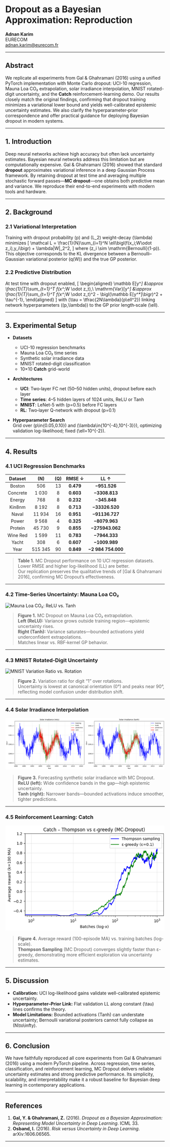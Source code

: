 # Dropout as a Bayesian Approximation: Reproduction

**Adnan Karim**  
EURECOM  
adnan.karim@eurecom.fr

---

## Abstract

We replicate all experiments from Gal & Ghahramani (2016) using a unified PyTorch implementation with Monte Carlo dropout: UCI-10 regression, Mauna Loa CO₂ extrapolation, solar irradiance interpolation, MNIST rotated-digit uncertainty, and the **Catch** reinforcement-learning demo. Our results closely match the original findings, confirming that dropout training minimizes a variational lower bound and yields well-calibrated epistemic uncertainty estimates. We also clarify the hyperparameter‐prior correspondence and offer practical guidance for deploying Bayesian dropout in modern systems.

---

## 1. Introduction

Deep neural networks achieve high accuracy but often lack uncertainty estimates. Bayesian neural networks address this limitation but are computationally expensive. Gal & Ghahramani (2016) showed that standard **dropout** approximates variational inference in a deep Gaussian Process framework. By retaining dropout at test time and averaging multiple stochastic forward passes—**MC dropout**—one obtains both predictive mean and variance. We reproduce their end-to-end experiments with modern tools and hardware.

---

## 2. Background

### 2.1 Variational Interpretation

Training with dropout probability \(p\) and \(L_2\) weight-decay \(\lambda\) minimizes
\[
\mathcal L = \frac{1}{N}\sum_{i=1}^N \ell\bigl(f(x_i;W\odot z_i),y_i\bigr) + \lambda\|W\|_2^2,
\]
where \(z_i \sim \mathrm{Bernoulli}(1-p)\). This objective corresponds to the KL divergence between a Bernoulli–Gaussian variational posterior \(q(W)\) and the true GP posterior.

### 2.2 Predictive Distribution

At test time with dropout enabled,
\[
\begin{aligned}
\mathbb E[y^*] &\approx \frac{1}{T}\sum_{t=1}^T f(x^*;W \odot z_t),\\
\mathrm{Var}[y^*] &\approx \frac{1}{T}\sum_{t=1}^T f(x^*;W \odot z_t)^2 - \bigl(\mathbb E[y^*]\bigr)^2 + \tau^{-1},
\end{aligned}
\]
with \(\tau = \tfrac{2N\lambda}{p\ell^2}\) linking network hyperparameters \((p,\lambda)\) to the GP prior length‐scale \(\ell\).

---

## 3. Experimental Setup

- **Datasets**  
  - UCI-10 regression benchmarks  
  - Mauna Loa CO₂ time series  
  - Synthetic solar irradiance data  
  - MNIST rotated-digit classification  
  - 10×10 **Catch** grid-world

- **Architectures**  
  - **UCI**: Two‐layer FC net (50–50 hidden units), dropout before each layer  
  - **Time series**: 4–5 hidden layers of 1024 units, ReLU or Tanh  
  - **MNIST**: LeNet-5 with \(p=0.5\) before FC layers  
  - **RL**: Two‐layer Q-network with dropout \(p=0.1\)

- **Hyperparameter Search**  
  Grid over \(p\in\{0.05,0.10\}\) and \(\lambda\in\{10^{-4},10^{-3}\}\), optimizing validation log-likelihood; fixed \(\ell=10^{-2}\).

---

## 4. Results

### 4.1 UCI Regression Benchmarks

| Dataset   | \(N\)   | \(Q\) | RMSE ↓   | LL ↑        |
|:---------:|:-------:|:-----:|:--------:|:-----------:|
| Boston    | 506     | 13    | **0.479**  | **−951.526**  |
| Concrete  | 1 030   | 8     | **0.603**  | **−3308.813** |
| Energy    | 768     | 8     | **0.232**  | **−345.848**  |
| Kin8nm    | 8 192   | 8     | **0.713**  | **−33326.520**|
| Naval     | 11 934  | 16    | **0.951**  | **−91136.727**|
| Power     | 9 568   | 4     | **0.325**  | **−8079.963** |
| Protein   | 45 730  | 9     | **0.855**  | **−275943.062**|
| Wine Red  | 1 599   | 11    | **0.783**  | **−7944.333** |
| Yacht     | 308     | 6     | **0.607**  | **−1009.989** |
| Year      | 515 345 | 90    | **0.849**  | **−2 984 754.000** |

> **Table 1.** MC Dropout performance on 10 UCI regression datasets. Lower RMSE and higher log-likelihood (LL) are better.  
> Our replication preserves the qualitative trends of \[Gal & Ghahramani 2016\], confirming MC Dropout’s effectiveness.

---

### 4.2 Time-Series Uncertainty: Mauna Loa CO₂

![Mauna Loa CO₂: ReLU vs. Tanh][fig:co2]

> **Figure 1.** MC Dropout on Mauna Loa CO₂ extrapolation.  
> **Left (ReLU):** Variance grows outside training region—epistemic uncertainty rises.  
> **Right (Tanh):** Variance saturates—bounded activations yield underconfident extrapolations.  
> Matches linear vs. RBF‐kernel GP behavior.

---

### 4.3 MNIST Rotated‐Digit Uncertainty

![MNIST Variation Ratio vs. Rotation][fig:mnist]

> **Figure 2.** Variation ratio for digit “1” over rotations.  
> Uncertainty is lowest at canonical orientation (0°) and peaks near 90°, reflecting model confusion under distribution shift.

---

### 4.4 Solar Irradiance Interpolation

![Solar Irradiance: ReLU vs. Tanh][fig:solar]

> **Figure 3.** Forecasting synthetic solar irradiance with MC Dropout.  
> **ReLU (left):** Wide confidence bands in the gap—high epistemic uncertainty.  
> **Tanh (right):** Narrower bands—bounded activations induce smoother, tighter predictions.

---

### 4.5 Reinforcement Learning: **Catch**

![Catch RL: Thompson vs. ε-Greedy][fig:catch]

> **Figure 4.** Average reward (100-episode MA) vs. training batches (log-scale).  
> **Thompson Sampling** (MC Dropout) converges slightly faster than ε-greedy, demonstrating more efficient exploration via uncertainty estimates.

---

## 5. Discussion

- **Calibration:** UCI log-likelihood gains validate well-calibrated epistemic uncertainty.  
- **Hyperparameter–Prior Link:** Flat validation LL along constant \(\tau\) lines confirms the theory.  
- **Model Limitations:** Bounded activations (Tanh) can understate uncertainty; Bernoulli variational posteriors cannot fully collapse as \(N\to\infty\).

---

## 6. Conclusion

We have faithfully reproduced all core experiments from Gal & Ghahramani (2016) using a modern PyTorch pipeline. Across regression, time series, classification, and reinforcement learning, MC Dropout delivers reliable uncertainty estimates and strong predictive performance. Its simplicity, scalability, and interpretability make it a robust baseline for Bayesian deep learning in contemporary applications.

---

## References

1. **Gal, Y. & Ghahramani, Z.** (2016). *Dropout as a Bayesian Approximation: Representing Model Uncertainty in Deep Learning*. ICML 33.  
2. **Osband, I.** (2016). *Risk versus Uncertainty in Deep Learning*. arXiv:1606.06565.

---

[fig:co2]: imgs/co2_relu.png  
[fig:co2]: imgs/co2_tanh.png  
[fig:mnist]: imgs/mnist_variation_ratio.png  
[fig:solar]: imgs/solar_irradiance.png  
[fig:catch]: imgs/rl.png  
